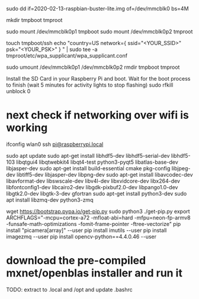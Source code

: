 

sudo dd if=2020-02-13-raspbian-buster-lite.img of=/dev/mmcblk0 bs=4M

mkdir tmpboot tmproot

sudo mount /dev/mmcblk0p1 tmpboot
sudo mount /dev/mmcblk0p2 tmproot

touch tmpboot/ssh
echo "country=US
network={
    ssid="<YOUR_SSID>"
    psk="<YOUR_PSK>"
}
" | sudo tee -a tmproot/etc/wpa_supplicant/wpa_supplicant.conf

sudo umount /dev/mmcblk0p1 /dev/mmcblk0p2
rmdir tmpboot tmproot

Install the SD Card in your Raspberry Pi and boot. Wait for the boot process to finish (wait 5 minutes for activity lights to stop flashing)
sudo rfkill unblock 0

# next check if networking over wifi is working
ifconfig wlan0
ssh pi@raspberrypi.local


sudo apt update
sudo apt-get install libhdf5-dev libhdf5-serial-dev libhdf5-103 libqtgui4 libqtwebkit4 libqt4-test python3-pyqt5 libatlas-base-dev libjasper-dev
sudo apt-get install build-essential cmake pkg-config libjpeg-dev libtiff5-dev libjasper-dev libpng-dev
sudo apt-get install libavcodec-dev libavformat-dev libswscale-dev libv4l-dev  libxvidcore-dev libx264-dev libfontconfig1-dev libcairo2-dev libgdk-pixbuf2.0-dev libpango1.0-dev libgtk2.0-dev libgtk-3-dev gfortran
sudo apt-get install python3-dev
sudo apt install libzmq-dev python3-zmq

wget https://bootstrap.pypa.io/get-pip.py
sudo python3 ./get-pip.py
export ARCHFLAGS="-mcpu=cortex-a72 -mfloat-abi=hard -mfpu=neon-fp-armv8 -funsafe-math-optimizations -fomit-frame-pointer -ftree-vectorize"
pip install "picamera[array]" --user
pip install imutils --user
pip install imagezmq --user
pip install opencv-python==4.4.0.46 --user

# download the pre-compiled mxnet/openblas installer and run it
TODO: extract to .local and /opt and update .bashrc



